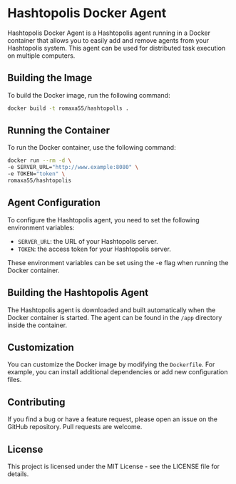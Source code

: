 # Hashtopolis Docker Agent
Hashtopolis Docker Agent is a Hashtopolis agent running in a Docker container that allows you to easily add and remove agents from your Hashtopolis system. This agent can be used for distributed task execution on multiple computers.

## Building the Image
To build the Docker image, run the following command:
```bash
docker build -t romaxa55/hashtopolls .
```

## Running the Container
To run the Docker container, use the following command:

```bash
docker run --rm -d \
-e SERVER_URL="http://www.example:8080" \
-e TOKEN="token" \
romaxa55/hashtopolis
```

## Agent Configuration

To configure the Hashtopolis agent, you need to set the following environment variables:

* `SERVER_URL`: the URL of your Hashtopolis server.
* `TOKEN`: the access token for your Hashtopolis server.

These environment variables can be set using the -e flag when running the Docker container.

## Building the Hashtopolis Agent
The Hashtopolis agent is downloaded and built automatically when the Docker container is started. The agent can be found in the `/app` directory inside the container.

## Customization

You can customize the Docker image by modifying the `Dockerfile`. For example, you can install additional dependencies or add new configuration files.

## Contributing
If you find a bug or have a feature request, please open an issue on the GitHub repository. Pull requests are welcome.

## License
This project is licensed under the MIT License - see the LICENSE file for details.

